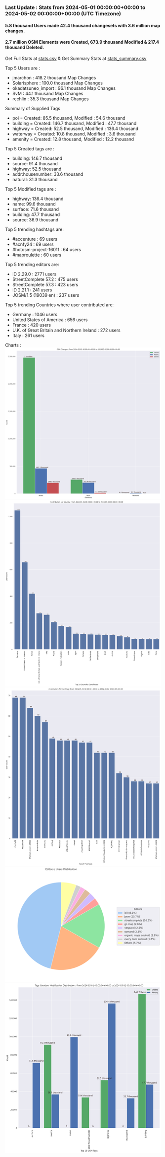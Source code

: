 ### Last Update : Stats from 2024-05-01 00:00:00+00:00 to 2024-05-02 00:00:00+00:00 (UTC Timezone)

#### 5.8 thousand Users made 42.4 thousand changesets with 3.6 million map changes.
#### 2.7 million OSM Elements were Created, 673.9 thousand Modified & 217.4 thousand Deleted.
Get Full Stats at [stats.csv](/stats/Global/Daily/stats.csv)
 & Get Summary Stats at [stats_summary.csv](/stats/Global/Daily/stats_summary.csv)

Top 5 Users are : 
- jmarchon : 418.2 thousand Map Changes
- Solarisphere : 100.0 thousand Map Changes
- okadatsuneo_import : 96.1 thousand Map Changes
- SvM : 44.1 thousand Map Changes
- rechlin : 35.3 thousand Map Changes

Summary of Supplied Tags
- poi = Created: 85.5 thousand, Modified : 54.6 thousand
- building = Created: 146.7 thousand, Modified : 47.7 thousand
- highway = Created: 52.5 thousand, Modified : 136.4 thousand
- waterway = Created: 10.8 thousand, Modified : 3.6 thousand
- amenity = Created: 12.8 thousand, Modified : 12.2 thousand


Top 5 Created tags are :
- building: 146.7 thousand
- source: 91.4 thousand
- highway: 52.5 thousand
- addr:housenumber: 33.6 thousand
- natural: 31.3 thousand


Top 5 Modified tags are :
- highway: 136.4 thousand
- name: 99.6 thousand
- surface: 71.6 thousand
- building: 47.7 thousand
- source: 36.9 thousand


Top 5 trending hashtags are:
- #accenture : 69 users
- #acnfy24 : 69 users
- #hotosm-project-16011 : 64 users
- #maproulette : 60 users


Top 5 trending editors are:
- iD 2.29.0 : 2771 users
- StreetComplete 57.2 : 475 users
- StreetComplete 57.3 : 423 users
- iD 2.21.1 : 241 users
- JOSM/1.5 (19039 en) : 237 users


Top 5 trending Countries where user contributed are:
- Germany : 1046 users
- United States of America : 656 users
- France : 420 users
- U.K. of Great Britain and Northern Ireland : 272 users
- Italy : 261 users


 Charts : 
![Alt text](./stats_osm_changes.png) 
![Alt text](./stats_users_per_country.png) 
![Alt text](./stats_users_per_hashtag.png) 
![Alt text](./stats_editors_pie_chart.png) 
![Alt text](./stats_tags.png) 
